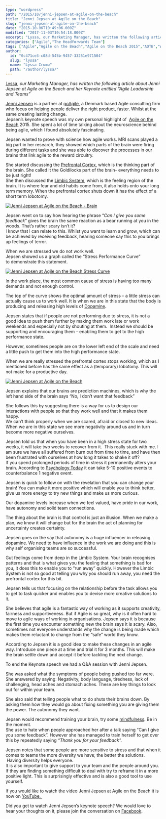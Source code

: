 ```yaml
---
type: "wordpress"
path: "/2015/10/jenni-jepsen-at-agile-on-the-beach"
title: "Jenni Jepsen at Agile on the Beach"
slug: "jenni-jepsen-at-agile-on-the-beach"
date: "2015-10-06T10:49:06.000Z"
modified: "2017-11-03T10:54:18.000Z"
excerpt: "Lyssa, our Marketing Manager, has written the following article about Jenni Jepsen at Agile on the Beach and her Keynote entitled “Agile Leadership and Teams” Jenni Jepsen is a partner at goAgile, a Denmark based Agile consulting firm who focus on helping people deliver the right product, faster. Whilst at the same creating lasting change. Jepsen’s keynote speech was \[…\]"
categories: ["Agile","The Headforwards Team"]
tags: ["Agile","Agile on the Beach","Agile on the Beach 2015","AOTB","AOTB2015","Go Agile","Jenni Jepsen"]
author:
  id: "0c471ce3-c08d-545b-9457-33251e971504"
  slug: "lyssa"
  name: "Lyssa Crump"
  path: "/author/lyssa/"
---
```

[Lyssa](https://uk.linkedin.com/in/lyssafeecrump), _our Marketing Manager, has written the following article about Jenni Jepsen at Agile on the Beach and her Keynote entitled “Agile Leadership and Teams”_

[Jenni Jepsen](https://twitter.com/jenniindk) is a partner at [goAgile](http://www.goagile.dk/), a Denmark based Agile consulting firm who focus on helping people deliver the right product, faster. Whilst at the same creating lasting change.  
Jepsen’s keynote speech was my own personal highlight of  [Agile on the Beach](http://agileonthebeach.com/) 2015. She spent a lot of time talking about the neuroscience behind being agile, which I found absolutely fascinating.

Jepsen wanted to prove with science how agile works. MRI scans played a big part in her research, they showed which parts of the brain were firing during different tasks and she was able to discover the processes in our brains that link agile to the reward circuitry.

She started discussing the [Prefrontal Cortex](https://en.wikipedia.org/wiki/Prefrontal_cortex), which is the thinking part of the brain. She called it the Goldilocks part of the brain- everything needs to be just right!  
She then discussed the [Limbic System](https://en.wikipedia.org/wiki/Limbic_system), which is the feeling region of the brain. It is where fear and old habits come from, it also holds onto your long term memory. When the prefrontal cortex shuts down it has the effect of a short term lobotomy.

[![Jenni Jepsen at Agile on the Beach - Brain](/wp-content/uploads/2015/09/Jenni_Jepsen_at_Agile_on_the_Beach_Brain-300x169.jpg)](/wp-content/uploads/2015/09/Jenni_Jepsen_at_Agile_on_the_Beach_Brain.jpg)

Jepsen went on to say how hearing the phrase “_Can I give you some feedback_” gives the brain the same reaction as a bear running at you in the woods. That’s rather scary isn’t it?  
I know that I can relate to this. Whilst you want to learn and grow, which can be achieved by receiving feedback, hearing someone say this to you brings up feelings of terror.

When we are stressed we do not work well.  
Jepsen showed us a graph called the “Stress Performance Curve” to demonstrate this statement.

[![Jenni Jepsen at Agile on the Beach Stress Curve](/wp-content/uploads/2015/09/Jenni_Jepsen_at_Agile_on_the_Beach_STRESS_Performance_Curve-300x225.jpg)](/wp-content/uploads/2015/09/Jenni_Jepsen_at_Agile_on_the_Beach_STRESS_Performance_Curve.jpg)

In the work place, the most common cause of stress is having too many demands and not enough control.

The top of the curve shows the optimal amount of stress – a little stress can actually cause us to work well. It is when we are in this state that the body is producing and releasing high levels of [Dopamine](https://en.wikipedia.org/wiki/Dopamine).

Jepsen states that if people are not performing due to stress, it is not a good idea to push them further by making them work late or work weekends and especially not by shouting at them.  Instead we should be supporting and encouraging them – enabling them to get to the high performance state.

However, sometimes people are on the lower left end of the scale and need a little push to get them into the high performance state.

When we are really stressed the prefrontal cortex stops working, which as I mentioned before has the same effect as a (temporary) lobotomy. This will not make for a productive day.

[![Jenni Jepsen at Agile on the Beach](/wp-content/uploads/2015/10/Jenni_Jepsen_At-Agile_on_The_beach-300x168.jpg)](/wp-content/uploads/2015/10/Jenni_Jepsen_At-Agile_on_The_beach.jpg)

Jepsen explains that our brains are prediction machines, which is why the left hand side of the brain says “No, I don’t want that feedback”

She follows this by suggesting there is a way for us to design our interactions with people so that they work well and that it makes them happy.  
We can’t think properly when we are scared, afraid or closed to new ideas. When we are in this state we see more negativity around us and in turn become more negative ourselves.

Jepsen told us that when you have been in a high stress state for two weeks, it will take two weeks to recover from it.  This really stuck with me. I am sure we have all suffered from burn out from time to time, and have then been frustrated with ourselves at how long it takes to shake it off?  
If you spend prolonged periods of time in stress it permanently alters your brain. According to [Psychology Today](https://www.psychologytoday.com/blog/wired-success/201406/are-we-hardwired-be-positive-or-negative) it can take 5-10 positive events to counterbalance 1 negative event.

Jepsen is quick to follow on with the revelation that you can change your brain! You can make it more positive which will enable you to think better, give us more energy to try new things and make us more curious.

Our dopamine levels increase when we feel valued, have pride in our work, have autonomy and solid team connections.

The thing about the brain is that control is just an illusion. When we make a plan, we know it will change but for the brain the act of planning for uncertainty creates certainty.

Jepsen goes on the say that autonomy is a huge influencer in releasing dopamine. We need to have influence in the work we are doing and this is why self organising teams are so successful.

Gut feelings come from deep in the Limbic System. Your brain recognises patterns and that is what gives you the feeling that something is bad for you, it does this to enable you to “run away” quickly. However the Limbic System is not so good at telling you why you should run away, you need the prefrontal cortex for this bit.

Jepsen tells us that focusing on the relationship before the task allows you to get to task quicker and enables you to devise more creative solutions to it.

She believes that agile is a fantastic way of working as it supports creativity, fairness and supportiveness. But if Agile is so great, why is it often hard to move to agile ways of working in organisations. Jepsen says it is because the first time you encounter something new the brain says it is scary. Also, sometimes not everyone understands why the change is being made which makes them reluctant to change from the “safe” world they know.

According to Jepsen it is a good idea to make these changes in an agile way. Introduce one piece at a time and trial it for 3 months. This will make the brain settle down and accept it before tackling the next change.

To end the Keynote speech we had a Q&A session with Jenni Jepsen.

She was asked what the symptoms of people being pushed too far were. She answered by saying: Negativity, body language, tiredness, lack of challenging, head aches and stomach aches. These are key things to look out for within your team.

She also said that telling people what to do shuts their brains down. By asking them how they would go about fixing something you are giving them the power. The autonomy they want.

Jepsen would recommend training your brain, try some [mindfulness](http://bemindful.co.uk/). Be in the moment.  
She use to hate when people approached her after a talk saying “Can I give you some feedback”. However she has managed to train herself to get over this by repeatedly saying _“Thank you for your feedback”._

Jepsen notes that some people are more sensitive to stress and that when it comes to teams the more diversity we have; the better the solutions.  Having diversity helps everyone.  
It is also important to give support to your team and the people around you. If they are finding something difficult to deal with try to reframe it in a more positive light. This is surprisingly effective and is also a good tool to use yourself.

If you would like to watch the video Jenni Jepsen at Agile on the Beach it is now on [YouTube. ](https://www.youtube.com/watch?v=5AbnwwtXaQE&feature=youtu.be)

Did you get to watch Jenni Jepsen’s keynote speech? We would love to hear your thoughts on it, please join the conversation on [Facebook](https://www.facebook.com/headforwards).